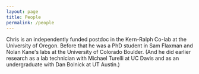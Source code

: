 ```yaml
---
layout: page
title: People
permalink: /people
---
```


Chris is an independently funded postdoc in the Kern-Ralph Co-lab at the University of Oregon.
Before that he was a PhD student in Sam Flaxman and Nolan Kane's labs at the University of Colorado Boulder.
(And he did earlier research as a lab technician with Michael Turelli at UC Davis and as an undergraduate with Dan Bolnick at UT Austin.)
